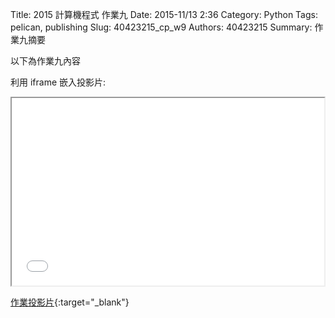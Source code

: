 Title: 2015 計算機程式 作業九
Date: 2015-11/13 2:36
Category: Python
Tags: pelican, publishing
Slug: 40423215_cp_w9
Authors: 40423215
Summary: 作業九摘要

以下為作業九內容

利用 iframe 嵌入投影片:

<iframe src="40423215_cp_w9_p.html" width="500" height="300"></iframe>

[作業投影片](40423215_cp_w9_p.html){:target="_blank"}

